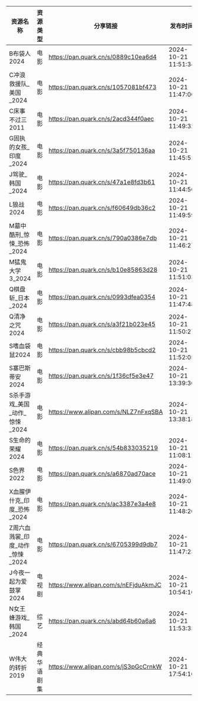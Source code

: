 | 资源名称                 | 资源类型   | 分享链接                                 | 发布时间                |
| -------------------- | ------ | ------------------------------------ | ------------------- |
| B布袋人2024             | 电影     | https://pan.quark.cn/s/0889c10ea6d4  | 2024-10-21 11:51:34 |
| C冲浪救援队_美国_2024       | 电影     | https://pan.quark.cn/s/1057081bf473  | 2024-10-21 11:47:00 |
| C床事不过三2011           | 电影     | https://pan.quark.cn/s/2acd344f0aec  | 2024-10-21 11:49:32 |
| G固执的女孩_印度_2024       | 电影     | https://pan.quark.cn/s/3a5f750136aa  | 2024-10-21 11:45:51 |
| J驾驶_韩国_2024          | 电影     | https://pan.quark.cn/s/47a1e8fd3b61  | 2024-10-21 11:44:50 |
| L狼战2024              | 电影     | https://pan.quark.cn/s/f60649db36c2  | 2024-10-21 11:49:59 |
| M墓中酷刑_惊悚_恐怖_2024     | 电影     | https://pan.quark.cn/s/790a0386e7db  | 2024-10-21 11:46:27 |
| M猛鬼大学3_2024          | 电影     | https://pan.quark.cn/s/b10e85863d28  | 2024-10-21 11:51:03 |
| Q棋盘斩_日本_2024         | 电影     | https://pan.quark.cn/s/0993dfea0354  | 2024-10-21 11:47:48 |
| Q清净之咒2024            | 电影     | https://pan.quark.cn/s/a3f21b023e45  | 2024-10-21 11:50:27 |
| S嗜血袋鼠2024            | 电影     | https://pan.quark.cn/s/cbb98b5cbcd2  | 2024-10-21 11:52:05 |
| S塞巴斯蒂安2024           | 电影     | https://pan.quark.cn/s/1f36cf5e3e47  | 2024-10-21 13:39:30 |
| S杀手游戏_美国_动作_惊悚_2024  | 电影     | https://www.alipan.com/s/NLZ7nFxqSBA | 2024-10-21 13:38:18 |
| S生命的荣耀2024           | 电影     | https://pan.quark.cn/s/54b833035219  | 2024-10-21 11:08:11 |
| S色界2022              | 电影     | https://pan.quark.cn/s/a6870ad70ace  | 2024-10-21 11:49:01 |
| X血腥伊什克_印度_恐怖_2024    | 电影     | https://pan.quark.cn/s/ac3387e3a4e8  | 2024-10-21 11:48:20 |
| Z周六血溅裳_印度_动作_惊悚_2024 | 电影     | https://pan.quark.cn/s/6705399d9db7  | 2024-10-21 11:47:23 |
| J今夜一起为爱鼓掌2024        | 电视剧    | https://www.alipan.com/s/nEFjduAkmJC | 2024-10-21 10:54:10 |
| N女王蜂游戏_韩国_2024       | 综艺     | https://pan.quark.cn/s/abd64b60a6a6  | 2024-10-21 11:53:33 |
| W伟大的转折2019           | 经典华语剧集 | https://www.alipan.com/s/jS3pGcCrnkW | 2024-10-21 17:54:16 |

